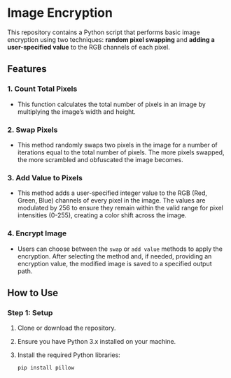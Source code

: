 # Image Encryption
This repository contains a Python script that performs basic image encryption using two techniques: **random pixel swapping** and **adding a user-specified value** to the RGB channels of each pixel.

## Features

### 1. **Count Total Pixels**
   - This function calculates the total number of pixels in an image by multiplying the image’s width and height.

### 2. **Swap Pixels**
   - This method randomly swaps two pixels in the image for a number of iterations equal to the total number of pixels. The more pixels swapped, the more scrambled and obfuscated the image becomes.

### 3. **Add Value to Pixels**
   - This method adds a user-specified integer value to the RGB (Red, Green, Blue) channels of every pixel in the image. The values are modulated by 256 to ensure they remain within the valid range for pixel intensities (0-255), creating a color shift across the image.

### 4. **Encrypt Image**
   - Users can choose between the `swap` or `add value` methods to apply the encryption. After selecting the method and, if needed, providing an encryption value, the modified image is saved to a specified output path.

## How to Use

### Step 1: Setup

1. Clone or download the repository.
2. Ensure you have Python 3.x installed on your machine.
3. Install the required Python libraries:

   ```bash
   pip install pillow
